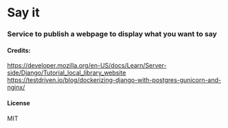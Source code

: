 # Say it

### Service to publish a webpage to display what you want to say

#### Credits: 
  https://developer.mozilla.org/en-US/docs/Learn/Server-side/Django/Tutorial_local_library_website
  https://testdriven.io/blog/dockerizing-django-with-postgres-gunicorn-and-nginx/

#### License
  MIT
